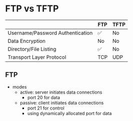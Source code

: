# FTP vs TFTP
|                                  | FTP | TFTP |
|----------------------------------|-----|------|
| Username/Password Authentication | ✅   | No   |
| Data Encryption                  | No  | No   |
| Directory/File Listing           | ✅   | No   |
| Transport Layer Protocol         | TCP | UDP  |

## FTP
- modes
    - active: server initiates data connections
        - port 20 for data
    - passive: client initiates data connections
        - port 21 for control
        - using dynamically allocated port for data
